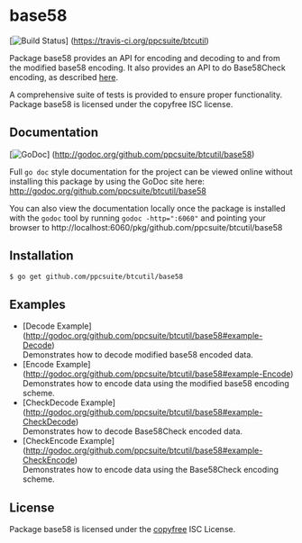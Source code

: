 base58
==========

[![Build Status](https://travis-ci.org/ppcsuite/btcutil.png?branch=master)]
(https://travis-ci.org/ppcsuite/btcutil)

Package base58 provides an API for encoding and decoding to and from the
modified base58 encoding.  It also provides an API to do Base58Check encoding,
as described [here](https://en.bitcoin.it/wiki/Base58Check_encoding).

A comprehensive suite of tests is provided to ensure proper functionality.
Package base58 is licensed under the copyfree ISC license.

## Documentation

[![GoDoc](https://godoc.org/github.com/ppcsuite/btcutil/base58?status.png)]
(http://godoc.org/github.com/ppcsuite/btcutil/base58)

Full `go doc` style documentation for the project can be viewed online without
installing this package by using the GoDoc site here:
http://godoc.org/github.com/ppcsuite/btcutil/base58

You can also view the documentation locally once the package is installed with
the `godoc` tool by running `godoc -http=":6060"` and pointing your browser to
http://localhost:6060/pkg/github.com/ppcsuite/btcutil/base58

## Installation

```bash
$ go get github.com/ppcsuite/btcutil/base58
```

## Examples

* [Decode Example]
  (http://godoc.org/github.com/ppcsuite/btcutil/base58#example-Decode)  
  Demonstrates how to decode modified base58 encoded data.
* [Encode Example]
  (http://godoc.org/github.com/ppcsuite/btcutil/base58#example-Encode)  
  Demonstrates how to encode data using the modified base58 encoding scheme.
* [CheckDecode Example]
  (http://godoc.org/github.com/ppcsuite/btcutil/base58#example-CheckDecode)  
  Demonstrates how to decode Base58Check encoded data.
* [CheckEncode Example]
  (http://godoc.org/github.com/ppcsuite/btcutil/base58#example-CheckEncode)  
  Demonstrates how to encode data using the Base58Check encoding scheme.

## License

Package base58 is licensed under the [copyfree](http://copyfree.org) ISC
License.
